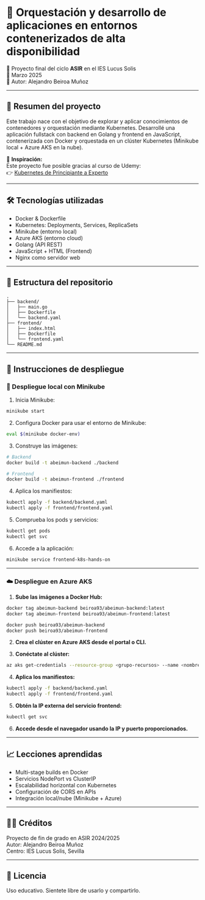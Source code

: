# 🧱 Orquestación y desarrollo de aplicaciones en entornos contenerizados de alta disponibilidad

🚀 Proyecto final del ciclo **ASIR** en el IES Lucus Solis  
📅 Marzo 2025  
👤 Autor: Alejandro Beiroa Muñoz

---

## 🔧 Resumen del proyecto

Este trabajo nace con el objetivo de explorar y aplicar conocimientos de contenedores y orquestación mediante Kubernetes. Desarrollé una aplicación fullstack con backend en Golang y frontend en JavaScript, contenerizada con Docker y orquestada en un clúster Kubernetes (Minikube local + Azure AKS en la nube).

🧠 **Inspiración:**  
Este proyecto fue posible gracias al curso de Udemy:  
👉 [Kubernetes de Principiante a Experto](https://www.udemy.com/course/kubernetes-de-principiante-a-experto/?couponCode=ST16MT230625A)

---

## 🛠️ Tecnologías utilizadas

- Docker & Dockerfile  
- Kubernetes: Deployments, Services, ReplicaSets  
- Minikube (entorno local)  
- Azure AKS (entorno cloud)  
- Golang (API REST)  
- JavaScript + HTML (Frontend)  
- Nginx como servidor web  

---

## 📂 Estructura del repositorio

```
.
├── backend/
│   ├── main.go
│   ├── Dockerfile
│   └── backend.yaml
├── frontend/
│   ├── index.html
│   ├── Dockerfile
│   └── frontend.yaml
└── README.md
```

---

## 🚀 Instrucciones de despliegue

### 🔄 Despliegue local con Minikube

1. Inicia Minikube:

```bash
minikube start
```

2. Configura Docker para usar el entorno de Minikube:

```bash
eval $(minikube docker-env)
```

3. Construye las imágenes:

```bash
# Backend
docker build -t abeimun-backend ./backend

# Frontend
docker build -t abeimun-frontend ./frontend
```

4. Aplica los manifiestos:

```bash
kubectl apply -f backend/backend.yaml
kubectl apply -f frontend/frontend.yaml
```

5. Comprueba los pods y servicios:

```bash
kubectl get pods
kubectl get svc
```

6. Accede a la aplicación:

```bash
minikube service frontend-k8s-hands-on
```

---

### ☁️ Despliegue en Azure AKS

1. **Sube las imágenes a Docker Hub:**

```bash
docker tag abeimun-backend beiroa93/abeimun-backend:latest
docker tag abeimun-frontend beiroa93/abeimun-frontend:latest

docker push beiroa93/abeimun-backend
docker push beiroa93/abeimun-frontend
```

2. **Crea el clúster en Azure AKS desde el portal o CLI.**

3. **Conéctate al clúster:**

```bash
az aks get-credentials --resource-group <grupo-recursos> --name <nombre-cluster>
```

4. **Aplica los manifiestos:**

```bash
kubectl apply -f backend/backend.yaml
kubectl apply -f frontend/frontend.yaml
```

5. **Obtén la IP externa del servicio frontend:**

```bash
kubectl get svc
```

6. **Accede desde el navegador usando la IP y puerto proporcionados.**

---

## 📈 Lecciones aprendidas

- Multi-stage builds en Docker
- Servicios NodePort vs ClusterIP
- Escalabilidad horizontal con Kubernetes
- Configuración de CORS en APIs
- Integración local/nube (Minikube + Azure)

---

## 👨‍🎓 Créditos

Proyecto de fin de grado en ASIR 2024/2025  
Autor: Alejandro Beiroa Muñoz  
Centro: IES Lucus Solis, Sevilla

---

## 📝 Licencia

Uso educativo. Sientete libre de usarlo y compartirlo.
